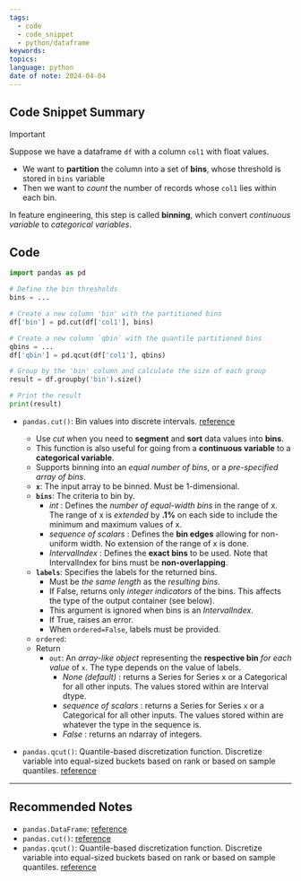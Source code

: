 ```yaml
---
tags:
  - code
  - code_snippet
  - python/dataframe
keywords: 
topics: 
language: python
date of note: 2024-04-04
---
```


## Code Snippet Summary

>[!important]
>Suppose we have a dataframe `df` with a column `col1` with float values. 
>- We want to **partition** the column into a set of **bins**, whose threshold is stored in `bins` variable
>- Then we want to *count* the number of records whose `col1` lies within each bin.
>
>In feature engineering, this step is called **binning**, which convert *continuous variable* to *categorical variables*. 

## Code

```python
import pandas as pd

# Define the bin thresholds
bins = ...

# Create a new column 'bin' with the partitioned bins
df['bin'] = pd.cut(df['col1'], bins)

# Create a new column `qbin` with the quantile partitioned bins
qbins = ...
df['qbin'] = pd.qcut(df['col1'], qbins)

# Group by the 'bin' column and calculate the size of each group
result = df.groupby('bin').size()

# Print the result
print(result)
```

- `pandas.cut()`: Bin values into discrete intervals. [reference](https://pandas.pydata.org/pandas-docs/stable/reference/api/pandas.cut.html#pandas.cut)
	- Use *cut* when you need to **segment** and **sort** data values into **bins**. 
	- This function is also useful for going from a **continuous variable** to a **categorical variable**. 
	- Supports binning into an *equal number of bins*, or a *pre-specified array of bins*.
	- **`x`**: The input array to be binned. Must be 1-dimensional.
	- **`bins`**: The criteria to bin by.
		- *int* : Defines the *number of equal-width bins* in the range of x. The range of x is *extended* by **.1%** on each side to include the minimum and maximum values of x.
		- *sequence of scalars* : Defines the **bin edges** allowing for non-uniform width. No extension of the range of x is done.
		- *IntervalIndex* : Defines the **exact bins** to be used. Note that IntervalIndex for bins must be **non-overlapping**.
	- **`labels`**: Specifies the labels for the returned bins. 
		- Must be *the same length* as the *resulting bins*. 
		- If False, returns only *integer indicators* of the bins. This affects the type of the output container (see below). 
		- This argument is ignored when bins is an *IntervalIndex*. 
		- If True, raises an error. 
		- When `ordered=False`, labels must be provided.
	- `ordered`:
	- Return 
		- `out`: An *array-like object* representing the **respective bin** *for each value* of `x`. The type depends on the value of labels.
			- *None (default)* : returns a Series for Series x or a Categorical for all other inputs. The values stored within are Interval dtype.
			- *sequence of scalars* : returns a Series for Series `x` or a Categorical for all other inputs. The values stored within are whatever the type in the sequence is.
			- *False* : returns an ndarray of integers.
			  
- `pandas.qcut()`: Quantile-based discretization function. Discretize variable into equal-sized buckets based on rank or based on sample quantiles.  [reference](https://pandas.pydata.org/pandas-docs/stable/reference/api/pandas.qcut.html#pandas.qcut)

-----------
##  Recommended Notes

- `pandas.DataFrame`: [reference](https://pandas.pydata.org/pandas-docs/stable/reference/frame.html)
- `pandas.cut()`: [reference](https://pandas.pydata.org/pandas-docs/stable/reference/api/pandas.cut.html#pandas.cut)
- `pandas.qcut()`: Quantile-based discretization function. Discretize variable into equal-sized buckets based on rank or based on sample quantiles.  [reference](https://pandas.pydata.org/pandas-docs/stable/reference/api/pandas.qcut.html#pandas.qcut)